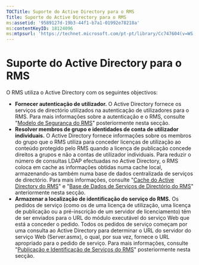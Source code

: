```yaml
---
TOCTitle: Suporte do Active Directory para o RMS
Title: Suporte do Active Directory para o RMS
ms:assetid: '9589127d-19b3-44f1-b7a1-01992e78218a'
ms:contentKeyID: 18124096
ms:mtpsurl: 'https://technet.microsoft.com/pt-pt/library/Cc747604(v=WS.10)'
---
```


Suporte do Active Directory para o RMS
======================================

O RMS utiliza o Active Directory com os seguintes objectivos:

-   **Fornecer autenticação de utilizador.** O Active Directory fornece os serviços de directório utilizados na autenticação de utilizadores para o RMS. Para mais informações sobre a autenticação e o RMS, consulte "[Modelo de Segurança do RMS](https://technet.microsoft.com/665db831-366d-4dca-9bb3-cc2912481fe1)" posteriormente nesta secção.
-   **Resolver membros de grupo e identidades de conta de utilizador individuais.** O Active Directory fornece informações sobre os membros do grupo que o RMS utiliza para conceder licenças de utilização ao conteúdo protegido pelo RMS quando a licença de publicação concede direitos a grupos e não a contas de utilizador individuais. Para reduzir o número de consultas LDAP efectuadas no Active Directory, o RMS coloca em cache as informações obtidas numa cache local, armazenando-as também numa base de dados centralizada de serviços de directório. Para mais informações, consulte "[Cache do Active Directory do RMS](https://technet.microsoft.com/c721a2eb-2fe9-4346-b426-3cc169b97265)" e "[Base de Dados de Serviços de Directório do RMS](https://technet.microsoft.com/6f6b8586-5d17-4a40-94a3-4dc738195301)" anteriormente nesta secção.
-   **Armazenar a localização de identificação do serviço do RMS.** Os pedidos de serviço (como os de uma licença de utilização, uma licença de publicação ou a pré-inscrição de um servidor de licenciamento) têm de ser enviados para o URL do módulo executável do serviço Web que está a conceder o pedido. Todos os pedidos de serviço começam por uma consulta ao Active Directory para determinar o URL do servidor do serviço Web (Server.asmx), o qual, por sua vez, fornece o URL apropriado para o pedido de serviço. Para mais informações, consulte "[Publicação e Identificação de Serviços do RMS](https://technet.microsoft.com/336c0d55-fd7f-4aa9-b3e6-bfd6565b1086)" posteriormente nesta secção.
